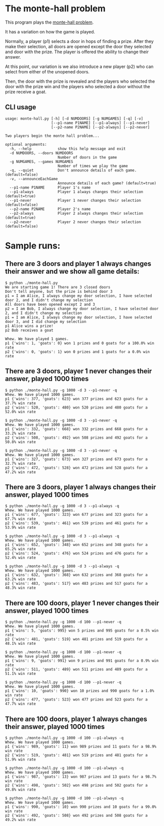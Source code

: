 # The monte-hall problem
This program plays the [monte-hall problem](https://en.wikipedia.org/wiki/Monty_Hall_problem).

It has a variation on how the game is played.

Normally, a player (p1) selects a door in hops of finding a prize.
After they make their selection, all doors are opened except the door they selected and door with the prize.
The player is offered the ability to change their answer.

At this point, our variation is we also introduce a new player (p2) who can select from either of the unopened doors.

Then, the door with the prize is revealed and the players who selected the door with the prize win
and the players who selected a door without the prize receive a goat.

## CLI usage
```
usage: monte-hall.py [-h] [-d NUMDOORS] [-g NUMGAMES] [-q] [-v]
                     [--p1-name P1NAME] [--p1-always] [--p1-never]
                     [--p2-name P2NAME] [--p2-always] [--p2-never]

Two players begin the monte hall problem...

optional arguments:
  -h, --help            show this help message and exit
  -d NUMDOORS, --doors NUMDOORS
                        Number of doors in the game
  -g NUMGAMES, --games NUMGAMES
                        Number of times we play the game
  -q, --quiet           Don't announce details of each game. (default=false)
  -v, --announceEachGame
                        Announce details of each game? (default=true)
  --p1-name P1NAME      Player 1's name
  --p1-always           Player 1 always changes their selection (default=true)
  --p1-never            Player 1 never changes their selection (default=false)
  --p2-name P2NAME      Player 2's name
  --p2-always           Player 2 always changes their selection (default=true)
  --p2-never            Player 2 never changes their selection (default=false)
```


# Sample runs:

## There are 3 doors and player 1 always changes their answer and we show all game details:
```
$ python ./monte-hall.py
We are starting game 1! There are 3 closed doors
Don't tell anyone, but the prize is behind door 3
p1 = I am Alice, I always change my door selection, I have selected door 2, and I didn't change my selection
All doors have been opened except 2 and 3
p2 = I am Bob, I always change my door selection, I have selected door 2, and I didn't change my selection
p1 = I am Alice, I always change my door selection, I have selected door 3, and I did change my selection
p1 Alice wins a prize!
p2 Bob receives a goat

Whew. We have played 1 games.
p1 {'wins': 1, 'goats': 0} won 1 prizes and 0 goats for a 100.0% win rate
p2 {'wins': 0, 'goats': 1} won 0 prizes and 1 goats for a 0.0% win rate
```

## There are 3 doors, player 1 never changes their answer, played 1000 times
```
$ python ./monte-hall.py -g 1000 -d 3 --p1-never -q
Whew. We have played 1000 games.
p1 {'wins': 377, 'goats': 623} won 377 prizes and 623 goats for a 37.7% win rate
p2 {'wins': 520, 'goats': 480} won 520 prizes and 480 goats for a 52.0% win rate
```

```
$ python ./monte-hall.py -g 1000 -d 3 --p1-never -q
Whew. We have played 1000 games.
p1 {'wins': 332, 'goats': 668} won 332 prizes and 668 goats for a 33.2% win rate
p2 {'wins': 508, 'goats': 492} won 508 prizes and 492 goats for a 50.8% win rate
```

```
$ python ./monte-hall.py -g 1000 -d 3 --p1-never -q
Whew. We have played 1000 games.
p1 {'wins': 327, 'goats': 673} won 327 prizes and 673 goats for a 32.7% win rate
p2 {'wins': 472, 'goats': 528} won 472 prizes and 528 goats for a 47.2% win rate
```

## There are 3 doors, player 1 always changes their answer, played 1000 times
```
$ python ./monte-hall.py -g 1000 -d 3 --p1-always -q
Whew. We have played 1000 games.
p1 {'wins': 677, 'goats': 323} won 677 prizes and 323 goats for a 67.7% win rate
p2 {'wins': 539, 'goats': 461} won 539 prizes and 461 goats for a 53.9% win rate
```

```
$ python ./monte-hall.py -g 1000 -d 3 --p1-always -q
Whew. We have played 1000 games.
p1 {'wins': 652, 'goats': 348} won 652 prizes and 348 goats for a 65.2% win rate
p2 {'wins': 524, 'goats': 476} won 524 prizes and 476 goats for a 52.4% win rate
```

```
$ python ./monte-hall.py -g 1000 -d 3 --p1-always -q
Whew. We have played 1000 games.
p1 {'wins': 632, 'goats': 368} won 632 prizes and 368 goats for a 63.2% win rate
p2 {'wins': 483, 'goats': 517} won 483 prizes and 517 goats for a 48.3% win rate
```

## There are 100 doors, player 1 never changes their answer, played 1000 times
```
$ python ./monte-hall.py -g 1000 -d 100 --p1-never -q
Whew. We have played 1000 games.
p1 {'wins': 5, 'goats': 995} won 5 prizes and 995 goats for a 0.5% win rate
p2 {'wins': 481, 'goats': 519} won 481 prizes and 519 goats for a 48.1% win rate
```

```
$ python ./monte-hall.py -g 1000 -d 100 --p1-never -q
Whew. We have played 1000 games.
p1 {'wins': 9, 'goats': 991} won 9 prizes and 991 goats for a 0.9% win rate
p2 {'wins': 511, 'goats': 489} won 511 prizes and 489 goats for a 51.1% win rate
```

```
$ python ./monte-hall.py -g 1000 -d 100 --p1-never -q
Whew. We have played 1000 games.
p1 {'wins': 10, 'goats': 990} won 10 prizes and 990 goats for a 1.0% win rate
p2 {'wins': 477, 'goats': 523} won 477 prizes and 523 goats for a 47.7% win rate
```

## There are 100 doors, player 1 always changes their answer, played 1000 times
```
$ python ./monte-hall.py -g 1000 -d 100 --p1-always -q
Whew. We have played 1000 games.
p1 {'wins': 989, 'goats': 11} won 989 prizes and 11 goats for a 98.9% win rate
p2 {'wins': 519, 'goats': 481} won 519 prizes and 481 goats for a 51.9% win rate
```

```
$ python ./monte-hall.py -g 1000 -d 100 --p1-always -q
Whew. We have played 1000 games.
p1 {'wins': 987, 'goats': 13} won 987 prizes and 13 goats for a 98.7% win rate
p2 {'wins': 498, 'goats': 502} won 498 prizes and 502 goats for a 49.8% win rate
```

```
$ python ./monte-hall.py -g 1000 -d 100 --p1-always -q
Whew. We have played 1000 games.
p1 {'wins': 990, 'goats': 10} won 990 prizes and 10 goats for a 99.0% win rate
p2 {'wins': 492, 'goats': 508} won 492 prizes and 508 goats for a 49.2% win rate
```
